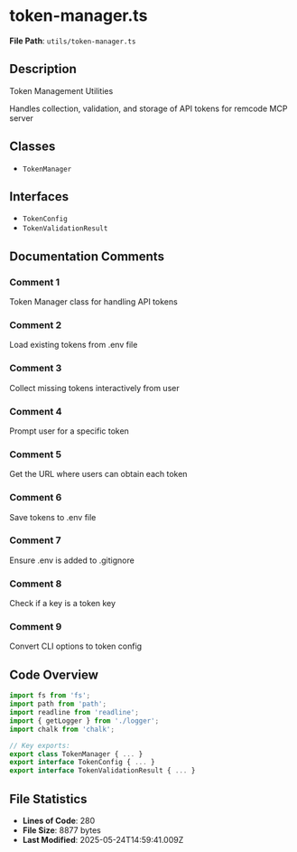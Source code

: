# token-manager.ts

**File Path**: `utils/token-manager.ts`

## Description

Token Management Utilities
 
 Handles collection, validation, and storage of API tokens for remcode MCP server

## Classes

- `TokenManager`

## Interfaces

- `TokenConfig`
- `TokenValidationResult`

## Documentation Comments

### Comment 1

Token Manager class for handling API tokens

### Comment 2

Load existing tokens from .env file

### Comment 3

Collect missing tokens interactively from user

### Comment 4

Prompt user for a specific token

### Comment 5

Get the URL where users can obtain each token

### Comment 6

Save tokens to .env file

### Comment 7

Ensure .env is added to .gitignore

### Comment 8

Check if a key is a token key

### Comment 9

Convert CLI options to token config

## Code Overview

```typescript
import fs from 'fs';
import path from 'path';
import readline from 'readline';
import { getLogger } from './logger';
import chalk from 'chalk';

// Key exports:
export class TokenManager { ... }
export interface TokenConfig { ... }
export interface TokenValidationResult { ... }
```

## File Statistics

- **Lines of Code**: 280
- **File Size**: 8877 bytes
- **Last Modified**: 2025-05-24T14:59:41.009Z

